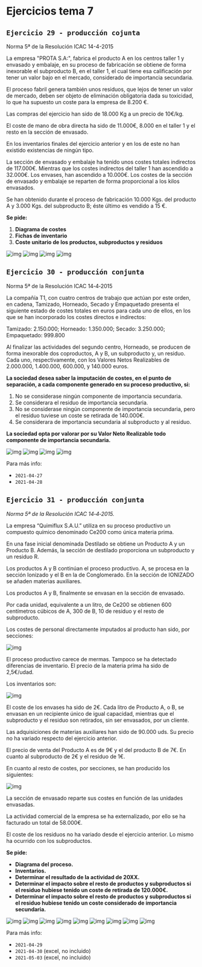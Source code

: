 # Ejercicios tema 7

## `Ejercicio 29 - producción cojunta`

Norma 5ª de la Resolución ICAC 14-4-2015

La empresa "PROTA S.A:", fabrica el producto A en los centros taller 1 y envasado y embalaje, en su proceso de fabricación se obtiene de forma inexorable el subproducto B, en el taller 1, el cual tiene esa calificación por tener un valor bajo en el mercado, considerado de importancia secundaria.

El proceso fabril genera también unos residuos, que lejos de tener un valor de mercado, deben ser objeto de eliminación obligatoria dada su toxicidad, lo que ha supuesto un coste para la empresa de 8.200 €.

Las compras del ejercicio han sido de 18.000 Kg a un precio de 10€/kg.

El coste de mano de obra directa ha sido de 11.000€, 8.000 en el taller 1 y el resto en la sección de envasado.

En los inventarios finales del ejercicio anterior y en los de este no han existido existencias de ningún tipo.

La sección de envasado y embalaje ha tenido unos costes totales indirectos de 117.000€. Mientras que los costes indirectos del taller 1 han ascendido a 32.000€. Los envases, han ascendido a 10.000€. Los costes de la sección de envasado y embalaje se reparten de forma proporcional a los kilos envasados.

Se han obtenido durante el proceso de fabricación 10.000 Kgs. del producto A y 3.000 Kgs. del subproducto B; éste último es vendido a 15 €.

**Se pide:**

1. **Diagrama de costes**
2. **Fichas de inventario**
3. **Coste unitario de los productos, subproductos y residuos**

![img](../images/tema-7/ejs/29/solucion-1.png)
![img](../images/tema-7/ejs/29/solucion-2.png)
![img](../images/tema-7/ejs/29/solucion-3.png)
![img](../images/tema-7/ejs/29/solucion-4.png)

## `Ejercicio 30 - producción conjunta`

Norma 5ª de la Resolución ICAC 14‐4‐2015

La compañía T1, con cuatro centros de trabajo que actúan por este orden, en cadena, Tamizado, Horneado, Secado y Empaquetado presenta el siguiente estado de costes totales en euros para cada uno de ellos, en los que se han incorporado los costes directos e indirectos:

Tamizado: 2.150.000; Horneado: 1.350.000; Secado: 3.250.000; Empaquetado: 999.800

Al finalizar las actividades del segundo centro, Horneado, se producen de forma inexorable dos coproductos, A y B, un subproducto y, un residuo. Cada uno, respectivamente, con los Valores Netos Realizables de 2.000.000, 1.400.000, 600.000, y 140.000 euros.

**La sociedad desea saber la imputación de costes, en el punto de separación, a cada componente generado en su proceso productivo, si:**

1. No se considerase ningún componente de importancia secundaria.
2. Se considerara el residuo de importancia secundaria.
3. No se considerase ningún componente de importancia secundaria, pero el residuo tuviese un coste se retirada de 140.000€.
4. Se considerara de importancia secundaria al subproducto y al residuo.

**La sociedad opta por valorar por su Valor Neto Realizable todo componente de importancia secundaria.**

![img](../images/tema-7/ejs/30/solucion-1.png)
![img](../images/tema-7/ejs/30/solucion-2.png)
![img](../images/tema-7/ejs/30/solucion-3.png)
![img](../images/tema-7/ejs/30/solucion-4.png)

Para más info:

- `2021-04-27`
- `2021-04-28`

## `Ejercicio 31 - producción conjunta`

_Norma 5ª de la Resolución ICAC 14‐4‐2015._

La empresa “Quimiflux S.A.U.” utiliza en su proceso productivo un compuesto químico denominado Ce200 como única materia prima.

En una fase inicial denominada Destilado se obtiene un Producto A y un Producto B. Además, la sección de destilado proporciona un subproducto y un residuo R.

Los productos A y B continúan el proceso productivo. A, se procesa en la sección Ionizado y el B en la de Conglomerado. En la sección de IONIZADO se añaden materias auxiliares.

Los productos A y B, finalmente se envasan en la sección de envasado.

Por cada unidad, equivalente a un litro, de Ce200 se obtienen 600 centímetros cúbicos de A, 300 de B, 10 de residuo y el resto de subproducto.

Los costes de personal directamente imputados al producto han sido, por secciones:

![img](../images/tema-7/ejs/31/tabla-1.png)

El proceso productivo carece de mermas. Tampoco se ha detectado diferencias de inventario. El precio de la materia prima ha sido de 2,5€/udad.

Los inventarios son:

![img](../images/tema-7/ejs/31/tabla-2.png)

El coste de los envases ha sido de 2€. Cada litro de Producto A, o B, se envasan en un recipiente único de igual capacidad, mientras que el subproducto y el residuo son retirados, sin ser envasados, por un cliente.

Las adquisiciones de materias auxiliares han sido de 90.000 uds. Su precio no ha variado respecto del ejercicio anterior.

El precio de venta del Producto A es de 9€ y el del producto B de 7€. En cuanto al subproducto de 2€ y el residuo de 1€.

En cuanto al resto de costes, por secciones, se han producido los siguientes:

![img](../images/tema-7/ejs/31/tabla-3.png)

La sección de envasado reparte sus costes en función de las unidades envasadas.

La actividad comercial de la empresa se ha externalizado, por ello se ha facturado un total de 58.000€.

El coste de los residuos no ha variado desde el ejercicio anterior. Lo mismo ha ocurrido con los subproductos.

**Se pide:**

- **Diagrama del proceso.**
- **Inventarios.**
- **Determinar el resultado de la actividad de 20XX.**
- **Determinar el impacto sobre el resto de productos y subproductos si el residuo hubiese tenido un coste de retirada de 120.000€.**
- **Determinar el impacto sobre el resto de productos y subproductos si el residuo hubiese tenido un coste considerado de importancia secundaria.**

![img](../images/tema-7/ejs/31/solucion-1.png)
![img](../images/tema-7/ejs/31/solucion-2.png)
![img](../images/tema-7/ejs/31/solucion-3.png)
![img](../images/tema-7/ejs/31/solucion-4.png)
![img](../images/tema-7/ejs/31/solucion-5.png)
![img](../images/tema-7/ejs/31/solucion-6.png)
![img](../images/tema-7/ejs/31/solucion-7.png)
![img](../images/tema-7/ejs/31/solucion-8.png)
![img](../images/tema-7/ejs/31/solucion-9.png)

Para más info:

- `2021-04-29`
- `2021-04-30` (excel, no incluido)
- `2021-05-03` (excel, no incluido)
